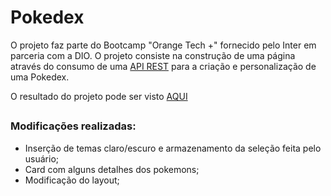 # Pokedex

O projeto faz parte do Bootcamp "Orange Tech +" fornecido pelo Inter em parceria com a DIO. O projeto consiste na construção de uma página através do consumo de uma [API REST](https://pokeapi.co/) para a criação e personalização de uma Pokedex.

O resultado do projeto pode ser visto [AQUI](https://camilafbc.github.io/js-developer-pokedex/index.html)

##

### Modificações realizadas:

* Inserção de temas claro/escuro e armazenamento da seleção feita pelo usuário;
* Card com alguns detalhes dos pokemons;
* Modificação do layout;
